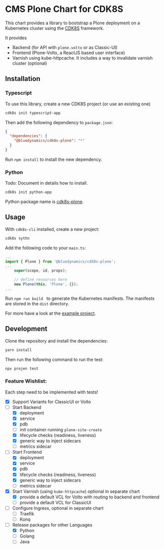 # CMS Plone Chart for CDK8S

This chart provides a library to bootstrap a Plone deployment on a Kubernetes cluster using the [CDK8S](https://cdk8s.io) framework.

It provides
- Backend (for API with `plone.volto` or as Classic-UI)
- Frontend (Plone-Volto, a ReactJS based user interface)
- Varnish using kube-httpcache. It includes a way to invalidate varnish cluster (optional)

## Installation

### Typescript

To use this library, create a new CDK8S project (or use an existing one)

```bash
cdk8s init typescript-app
```

Then add the following dependency to `package.json`:

```json
{
  "dependencies": {
    "@bluedynamics/cdk8s-plone": "*"
  }
}
```

Run `npm install` to install the new dependency.

### Python

Todo: Document in details how to install.

```bash
cdk8s init python-app
```

Python package name is [cdk8s-plone](https://pypi.org/project/cdk8s-plone/).




## Usage

With `cdk8s-cli` installed, create a new project:

```bash
cdk8s sythn
```

Add the following code to your `main.ts`:

```typescript
...
import { Plone } from '@bluedynamics/cdk8s-plone';
...
    super(scope, id, props);

    // define resources here
    new Plone(this, 'Plone', {});
...
```

Run `npm run build ` to generate the Kubernetes manifests.
The manifests are stored in the `dist` directory.

For more have a look at the [example project](https://github.com/bluedynamics/cdk8s-plone-example).


## Development

Clone the repository and install the dependencies:

```bash
yarn install
```

Then run the following command to run the test:

```bash
npx projen test
```

### Feature Wishlist:

Each step need to be implemented with tests!

- [x] Support Variants for ClassicUI or Volto
- [ ] Start Backend
    - [x] deployment
    - [x] service
    - [x] pdb
    - [ ] init container running `plone-site-create`
    - [x] lifecycle checks (readiness, liveness)
    - [x] generic way to inject sidecars
    - [ ] metrics sidecar
- [ ] Start Frontend
    - [x] deployment
    - [x] service
    - [x] pdb
    - [x] lifecycle checks (readiness, liveness)
    - [x] generic way to inject sidecars
    - [ ] metrics sidecar
- [x] Start Varnish (using `kube-httpcache`) optional in separate chart
    - [x] provide a default VCL for Volto with routing to backend and frontend
    - [ ] provide a default VCL for ClassicUI
- [ ] Configure Ingress, optional in separate chart
    - [ ] Traefik
    - [ ] Konq

- [ ] Release packages for other Languages
    - [x] Python
    - [ ] Golang
    - [ ] Java